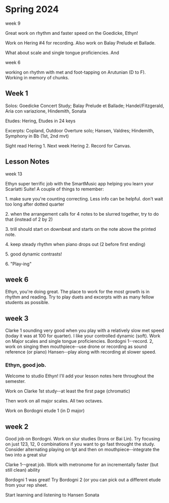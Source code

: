 # Spring 2024

week 9

Great work on rhythm and faster speed on the Goedicke, Ethyn!

Work on Hering #4 for recording. Also work on Balay Prelude et Ballade.&#x20;

What about scale and single tongue proficiencies. And&#x20;

week 6

working on rhythm with met and foot-tapping on Arutunian (D to F). Working in memory of chunks.&#x20;

## Week 1

Solos: Goedicke Concert Study; Balay Prelude et Ballade; Handel/Fitzgerald, Aria con variazione, Hindemith, Sonata

Etudes: Hering, Etudes in 24 keys

Excerpts: Copland, Outdoor Overture solo; Hansen, Valdres; Hindemith, Symphony in Bb (1st, 2nd mvt)

Sight read Hering 1. Next week Hering 2. Record for Canvas.

## Lesson Notes

week 13

Ethyn super terrific job with the SmartMusic app helping you learn your Scarlatti Suite! A couple of things to remember:

1\. make sure you're counting correcting. Less info can be helpful. don't wait too long after dotted quarter

2\. when the arrangement calls for 4 notes to be slurred together, try to do that (instead of 2 by 2)

3\. trill should start on downbeat and starts on the note above the printed note.&#x20;

4\. keep steady rhythm when piano drops out (2 before first ending)

5\. good dynamic contrasts!

6\. "Play-ing"

## week 6

Ethyn, you're doing great. The place to work for the most growth is in rhythm and reading. Try to play duets and excerpts with as many fellow students as possible.

## week 3

Clarke 1 sounding very good when you play with a relatively slow met speed (today it was at 100 for quarter). I like your controlled dynamic (soft).
Work on Major scales and single tongue proficiencies.
Bordogni 1--record. 2, work on singing then mouthpiece--use drone or recording as sound reference (or piano)
Hansen--play along with recording at slower speed.

### Ethyn, good job.

Welcome to studio Ethyn! I'll add your lesson notes here throughout the semester.

Work on Clarke 1st study--at least the first page (chromatic)

Then work on all major scales. All two octaves.

Work on Bordogni etude 1 (in D major)

## week 2

Good job on Bordogni. Work on slur studies (Irons or Bai Lin). Try focusing on just 123, 12, 0 combinations if you want to go fast throught the study. Consider alternating playing on tpt and then on mouthpiece--integrate the two into a great slur

Clarke 1--great job. Work with metronome for an incrementally faster (but still clean) ability

Bordogni 1 was great! Try Bordogni 2 (or you can pick out a different etude from your rep sheet.

Start learning and listening to Hansen Sonata